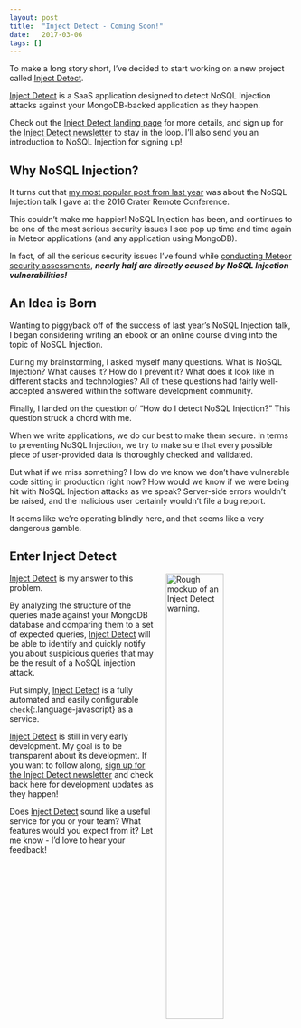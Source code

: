```yaml
---
layout: post
title:  "Inject Detect - Coming Soon!"
date:   2017-03-06
tags: []
---
```


To make a long story short, I’ve decided to start working on a new project called [Inject Detect](http://www.injectdetect.com/).

[Inject Detect](http://www.injectdetect.com/) is a SaaS application designed to detect NoSQL Injection attacks against your MongoDB-backed application as they happen.

Check out the [Inject Detect landing page](http://www.injectdetect.com/) for more details, and sign up for the [Inject Detect newsletter](http://www.injectdetect.com/#sign-up) to stay in the loop. I’ll also send you an introduction to NoSQL Injection for signing up!

## Why NoSQL Injection?

It turns out that [my most popular post from last year](http://www.east5th.co/blog/2016/03/21/nosql-injection-in-modern-web-applications/) was about the NoSQL Injection talk I gave at the 2016 Crater Remote Conference.

This couldn’t make me happier! NoSQL Injection has been, and continues to be one of the most serious security issues I see pop up time and time again in Meteor applications (and any application using MongoDB).

In fact, of all the serious security issues I’ve found while [conducting Meteor security assessments](http://www.east5th.co/services/), ___nearly half are directly caused by NoSQL Injection vulnerabilities!___

## An Idea is Born

Wanting to piggyback off of the success of last year’s NoSQL Injection talk, I began considering writing an ebook or an online course diving into the topic of NoSQL Injection.

During my brainstorming, I asked myself many questions. What is NoSQL Injection? What causes it? How do I prevent it? What does it look like in different stacks and technologies? All of these questions had fairly well-accepted answered within the software development community.

Finally, I landed on the question of “How do I detect NoSQL Injection?” This question struck a chord with me.

When we write applications, we do our best to make them secure. In terms to preventing NoSQL Injection, we try to make sure that every possible piece of user-provided data is thoroughly checked and validated.

But what if we miss something? How do we know we don’t have vulnerable code sitting in production right now? How would we know if we were being hit with NoSQL Injection attacks as we speak? Server-side errors wouldn’t be raised, and the malicious user certainly wouldn’t file a bug report.

It seems like we’re operating blindly here, and that seems like a very dangerous gamble.

## Enter Inject Detect

<img src="https://s3.amazonaws.com/www.injectdetect.com/app.png" style="float: right; width: 45%; margin: 0 0 1em 1em;" title="Rough mockup of an Inject Detect warning.">

[Inject Detect](http://www.injectdetect.com/) is my answer to this problem.

By analyzing the structure of the queries made against your MongoDB database and comparing them to a set of expected queries, [Inject Detect](http://www.injectdetect.com/) will be able to identify and quickly notify you about suspicious queries that may be the result of a NoSQL injection attack.

Put simply, [Inject Detect](http://www.injectdetect.com/) is a fully automated and easily configurable `check`{:.language-javascript} as a service.

[Inject Detect](http://www.injectdetect.com/) is still in very early development. My goal is to be transparent about its development. If you want to follow along, [sign up for the Inject Detect newsletter](http://www.injectdetect.com/#sign-up) and check back here for development updates as they happen!

Does [Inject Detect](http://www.injectdetect.com/) sound like a useful service for you or your team? What features would you expect from it? Let me know - I’d love to hear your feedback!
